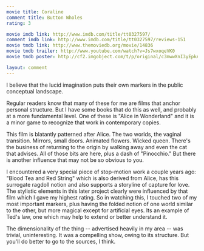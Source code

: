 ```yaml
---
movie title: Coraline
comment title: Button Wholes
rating: 3

movie imdb link: http://www.imdb.com/title/tt0327597/
comment imdb link: http://www.imdb.com/title/tt0327597/reviews-151
movie tmdb link: http://www.themoviedb.org/movie/14836
movie tmdb trailer: http://www.youtube.com/watch?v=Js7wxoqeVK0
movie tmdb poster: http://cf2.imgobject.com/t/p/original/c3mwwXnI3yEpkAaumwo6XuIjNn4.jpg

layout: comment
---
```


I believe that the lucid imagination puts their own markers in the public conceptual landscape. 

Regular readers know that many of these for me are films that anchor personal structure. But I have some books that do this as well, and probably at a more fundamental level. One of these is "Alice in Wonderland" and it is a minor game to recognize that work in contemporary copies.

This film is blatantly patterned after Alice. The two worlds, the vaginal transition. Mirrors, small doors. Animated flowers. Wicked queen. There's the business of returning to the origin by walking away and even the cat that advises. All of those bits are here, plus a dash of "Pinocchio." But there is another influence that may not be so obvious to you.

I encountered a very special piece of stop-motion work a couple years ago: "Blood Tea and Red String" which is also derived from Alice, has this surrogate ragdoll notion and also supports a storyline of capture for love. The stylistic elements in this later project clearly were influenced by that film which I gave my highest rating. So in watching this, I touched two of my most important markers, plus having the folded notion of one world similar to the other, but more magical except for artificial eyes. Its an example of Ted's law, one which may help to extend or better understand it.

The dimensionality of the thing -- advertised heavily in my area -- was trivial, uninteresting. It was a compelling show, owing to its structure. But you'll do better to go to the sources, I think.